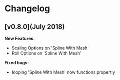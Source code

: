 # Changelog

## [v0.8.0](July 2018)


**New Features:**

- Scaling Options on 'Spline With Mesh'
- Roll Options on 'Spline With Mesh'

**Fixed bugs:**

- looping 'Spline With Mesh' now functions propertly



